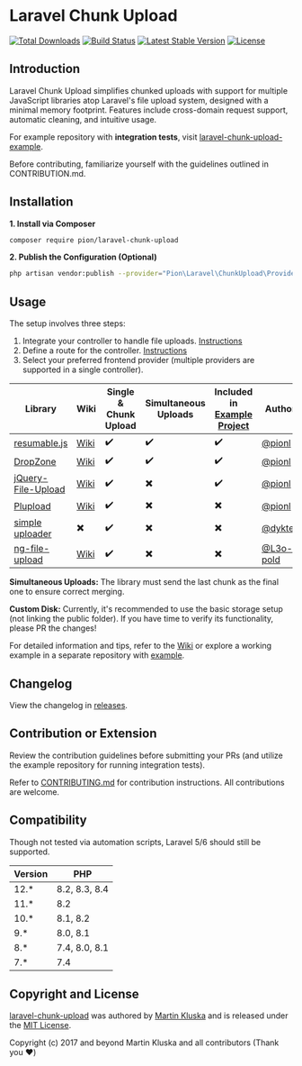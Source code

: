 # Laravel Chunk Upload

[![Total Downloads](https://poser.pugx.org/pion/laravel-chunk-upload/downloads?format=flat)](https://packagist.org/packages/pion/laravel-chunk-upload)
[![Build Status](https://github.com/pionl/laravel-chunk-upload/workflows/build/badge.svg)](https://github.com/pionl/laravel-chunk-upload/actions)
[![Latest Stable Version](https://poser.pugx.org/pion/laravel-chunk-upload/v/stable?format=flat)](https://packagist.org/packages/pion/laravel-chunk-upload)
[![License](https://poser.pugx.org/pion/laravel-chunk-upload/license)](https://packagist.org/packages/pion/laravel-chunk-upload)

## Introduction

Laravel Chunk Upload simplifies chunked uploads with support for multiple JavaScript libraries atop Laravel's file upload system, designed with a minimal memory footprint. Features include cross-domain request support, automatic cleaning, and intuitive usage.

For example repository with **integration tests**, visit [laravel-chunk-upload-example](https://github.com/pionl/laravel-chunk-upload-example).

Before contributing, familiarize yourself with the guidelines outlined in CONTRIBUTION.md.

## Installation

**1. Install via Composer**

```bash
composer require pion/laravel-chunk-upload
```

**2. Publish the Configuration (Optional)**

```bash
php artisan vendor:publish --provider="Pion\Laravel\ChunkUpload\Providers\ChunkUploadServiceProvider"
```

## Usage

The setup involves three steps:

1. Integrate your controller to handle file uploads. [Instructions](https://github.com/pionl/laravel-chunk-upload/wiki/controller)
2. Define a route for the controller. [Instructions](https://github.com/pionl/laravel-chunk-upload/wiki/routing)
3. Select your preferred frontend provider (multiple providers are supported in a single controller).

| Library | Wiki | Single & Chunk Upload | Simultaneous Uploads | Included in [Example Project](https://github.com/pionl/laravel-chunk-upload-example) | Author |
|---------|------|-----------------------|----------------------|--------------------------------------------------|--------|
| [resumable.js](https://github.com/23/resumable.js) | [Wiki](https://github.com/pionl/laravel-chunk-upload/wiki/resumable-js) | :heavy_check_mark: | :heavy_check_mark: | :heavy_check_mark: | [@pionl](https://github.com/pionl) |
| [DropZone](https://github.com/dropzone/dropzone) | [Wiki](https://github.com/pionl/laravel-chunk-upload/wiki/dropzone) | :heavy_check_mark: | :heavy_check_mark: | :heavy_check_mark: | [@pionl](https://github.com/pionl) |
| [jQuery-File-Upload](https://github.com/blueimp/jQuery-File-Upload) | [Wiki](https://github.com/pionl/laravel-chunk-upload/wiki/jquery-file-upload)  | :heavy_check_mark: | :heavy_multiplication_x: | :heavy_check_mark: | [@pionl](https://github.com/pionl) |
| [Plupload](https://github.com/moxiecode/plupload) | [Wiki](https://github.com/pionl/laravel-chunk-upload/wiki/plupload) | :heavy_check_mark: | :heavy_multiplication_x: | :heavy_multiplication_x: | [@pionl](https://github.com/pionl) |
| [simple uploader](https://github.com/simple-uploader) | :heavy_multiplication_x: | :heavy_check_mark: | :heavy_multiplication_x: | :heavy_multiplication_x: | [@dyktek](https://github.com/dyktek) |
| [ng-file-upload](https://github.com/danialfarid/ng-file-upload) | [Wiki](https://github.com/pionl/laravel-chunk-upload/wiki/ng-file-upload) | :heavy_check_mark: | :heavy_multiplication_x: | :heavy_multiplication_x: | [@L3o-pold](https://github.com/L3o-pold) |

**Simultaneous Uploads:** The library must send the last chunk as the final one to ensure correct merging.

**Custom Disk:** Currently, it's recommended to use the basic storage setup (not linking the public folder). If you have time to verify its functionality, please PR the changes!

For detailed information and tips, refer to the [Wiki](https://github.com/pionl/laravel-chunk-upload/wiki) or explore a working example in a separate repository with [example](https://github.com/pionl/laravel-chunk-upload-example).

## Changelog

View the changelog in [releases](https://github.com/pionl/laravel-chunk-upload/releases).

## Contribution or Extension

Review the contribution guidelines before submitting your PRs (and utilize the example repository for running integration tests).

Refer to [CONTRIBUTING.md](CONTRIBUTING.md) for contribution instructions. All contributions are welcome.

## Compatibility

Though not tested via automation scripts, Laravel 5/6 should still be supported.

| Version | PHP           |
|---------|---------------|
| 12.*    | 8.2, 8.3, 8.4 |
| 11.*    | 8.2           |
| 10.*    | 8.1, 8.2      |
| 9.*     | 8.0, 8.1      |
| 8.*     | 7.4, 8.0, 8.1 |
| 7.*     | 7.4           |

## Copyright and License

[laravel-chunk-upload](https://github.com/pionl/laravel-chunk-upload) was authored by [Martin Kluska](http://kluska.cz) and is released under the [MIT License](LICENSE.md).

Copyright (c) 2017 and beyond Martin Kluska and all contributors (Thank you ❤️)
